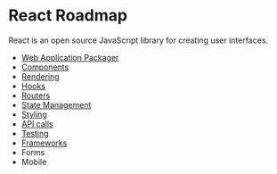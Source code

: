 # React Roadmap

React is an open source JavaScript library for creating user interfaces.

- [Web Application Packager](/documents/framework-docs/react-docs/cli-tools.md)
- [Components](/framework/react/components.jsx)
- [Rendering](/framework/react/rendering.jsx)
- [Hooks](/documents/framework-docs/react-docs/hooks.md)
- [Routers](/documents/framework-docs/react-docs/routers.md)
- [State Management](/documents/framework-docs/react-docs/state-management.md)
- [Styling](/documents/framework-docs/react-docs/styling.md)
- [API calls](/documents/framework-docs/react-docs/api-calls.md)
- [Testing](/documents/framework-docs/react-docs/testing.md)
- [Frameworks](/documents/framework-docs/react-docs/frameworks.md)
- Forms
- Mobile
